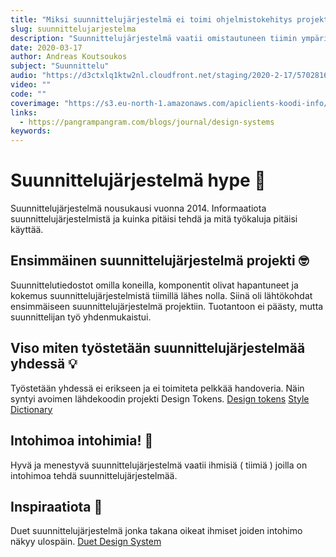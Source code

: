 ```yaml
---
title: "Miksi suunnittelujärjestelmä ei toimi ohjelmistokehitys projektissa"
slug: suunnittelujarjestelma
description: "Suunnittelujärjestelmä vaatii omistautuneen tiimin ympärille, jotta se menestyisi eikä epäonnistuisi."
date: 2020-03-17
author: Andreas Koutsoukos
subject: "Suunnittelu"
audio: "https://d3ctxlq1ktw2nl.cloudfront.net/staging/2020-2-17/57028167-44100-2-60caa66322e5f.m4a"
video: ""
code: ""
coverimage: "https://s3.eu-north-1.amazonaws.com/apiclients-koodi-info/images/suunnittelujarjestelma.jpg?x-craft-preview=LEF8W71jG3&token=G8ags_2WSZQ7tuxl9pJVk956ECCXrd1W"
links:
  - https://pangrampangram.com/blogs/journal/design-systems
keywords:
---
```


# Suunnittelujärjestelmä hype 🚂

Suunnittelujärjestelmä nousukausi vuonna 2014. Informaatiota suunnittelujärjestelmistä ja kuinka pitäisi tehdä ja mitä työkaluja pitäisi käyttää.

## Ensimmäinen suunnittelujärjestelmä projekti 🤓

Suunnittelutiedostot omilla koneilla, komponentit olivat hapantuneet ja kokemus suunnittelujärjestelmistä tiimillä lähes nolla. Siinä oli lähtökohdat ensimmäiseen suunnittelujärjestelmä projektiin. Tuotantoon ei päästy, mutta suunnittelijan työ yhdenmukaistui.

## Viso miten työstetään suunnittelujärjestelmää yhdessä 💡

Työstetään yhdessä ei erikseen ja ei toimiteta pelkkää handoveria.
Näin syntyi avoimen lähdekoodin projekti Design Tokens.
[Design tokens](https://design-tokens.netlify.com/)
[Style Dictionary](https://github.com/amzn/style-dictionary)

## Intohimoa intohimia! 🕺

Hyvä ja menestyvä suunnittelujärjestelmä vaatii ihmisiä ( tiimiä ) joilla on intohimoa tehdä suunnittelujärjestelmää.

## Inspiraatiota 🤩

Duet suunnittelujärjestelmä jonka takana oikeat ihmiset joiden intohimo näkyy ulospäin.
[Duet Design System](https://www.duetds.com/)
